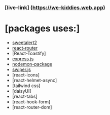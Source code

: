  ### [live-link] (https://we-kiddies.web.app)

# [packages uses:]
- [sweetalert2](https://sweetalert2.github.io/)
- [react-router](https://reactrouter.com/) 
- [React-Toastify]
- [express.js](https://expressjs.com/) 
- [nodemon-package](https://www.npmjs.com/package/nodemon) 
- [swiper.js](https://swiperjs.com/get-started)
- [react-icons]
- [react-helmet-async]
- [tailwind css]
- [daisyUI]
- [react-tabs]
- [react-hook-form]
- [react-router-dom]